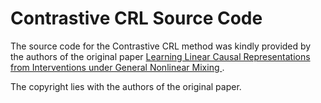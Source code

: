 # Contrastive CRL Source Code
The source code for the Contrastive CRL method was kindly
provided by the authors of the original paper 
[Learning Linear Causal Representations from Interventions under General Nonlinear Mixing
](https://arxiv.org/abs/2306.02235).

The copyright lies with the authors of the original paper.